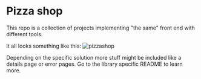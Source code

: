 # Pizza shop

This repo is a collection of projects implementing "the same" front end with different tools.

It all looks something like this:
![pizzashop](https://github.com/throwpedro/pizza_shop/assets/14940268/659f5754-d171-47f2-9d34-5b91c8919126)

Depending on the specific solution more stuff might be included like a details page or error pages.
Go to the library specific README to learn more.